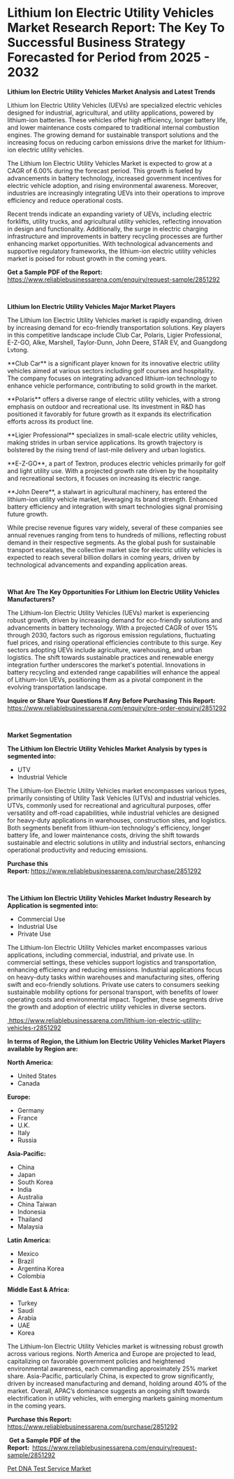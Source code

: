 <p><h1>Lithium Ion Electric Utility Vehicles Market Research Report: The Key To Successful Business Strategy Forecasted for Period from 2025 - 2032</h1></p><p><strong>Lithium Ion Electric Utility Vehicles Market Analysis and Latest Trends</strong></p>
<p><p>Lithium Ion Electric Utility Vehicles (UEVs) are specialized electric vehicles designed for industrial, agricultural, and utility applications, powered by lithium-ion batteries. These vehicles offer high efficiency, longer battery life, and lower maintenance costs compared to traditional internal combustion engines. The growing demand for sustainable transport solutions and the increasing focus on reducing carbon emissions drive the market for lithium-ion electric utility vehicles.</p><p>The Lithium Ion Electric Utility Vehicles Market is expected to grow at a CAGR of 6.00% during the forecast period. This growth is fueled by advancements in battery technology, increased government incentives for electric vehicle adoption, and rising environmental awareness. Moreover, industries are increasingly integrating UEVs into their operations to improve efficiency and reduce operational costs. </p><p>Recent trends indicate an expanding variety of UEVs, including electric forklifts, utility trucks, and agricultural utility vehicles, reflecting innovation in design and functionality. Additionally, the surge in electric charging infrastructure and improvements in battery recycling processes are further enhancing market opportunities. With technological advancements and supportive regulatory frameworks, the lithium-ion electric utility vehicles market is poised for robust growth in the coming years.</p></p>
<p><strong>Get a Sample PDF of the Report:&nbsp;</strong> <a href="https://www.reliablebusinessarena.com/enquiry/request-sample/2851292?utm_campaign=2475&utm_medium=2&utm_source=Github&utm_content=ia&utm_term=11032025&utm_id=lithium-ion-electric-utility-vehicles">https://www.reliablebusinessarena.com/enquiry/request-sample/2851292</a></p>
<p>&nbsp;</p>
<p><strong>Lithium Ion Electric Utility Vehicles Major Market Players</strong></p>
<p><p>The Lithium Ion Electric Utility Vehicles market is rapidly expanding, driven by increasing demand for eco-friendly transportation solutions. Key players in this competitive landscape include Club Car, Polaris, Ligier Professional, E-Z-GO, Alke, Marshell, Taylor-Dunn, John Deere, STAR EV, and Guangdong Lvtong.</p><p>**Club Car** is a significant player known for its innovative electric utility vehicles aimed at various sectors including golf courses and hospitality. The company focuses on integrating advanced lithium-ion technology to enhance vehicle performance, contributing to solid growth in the market.</p><p>**Polaris** offers a diverse range of electric utility vehicles, with a strong emphasis on outdoor and recreational use. Its investment in R&D has positioned it favorably for future growth as it expands its electrification efforts across its product line.</p><p>**Ligier Professional** specializes in small-scale electric utility vehicles, making strides in urban service applications. Its growth trajectory is bolstered by the rising trend of last-mile delivery and urban logistics.</p><p>**E-Z-GO**, a part of Textron, produces electric vehicles primarily for golf and light utility use. With a projected growth rate driven by the hospitality and recreational sectors, it focuses on increasing its electric range.</p><p>**John Deere**, a stalwart in agricultural machinery, has entered the lithium-ion utility vehicle market, leveraging its brand strength. Enhanced battery efficiency and integration with smart technologies signal promising future growth.</p><p>While precise revenue figures vary widely, several of these companies see annual revenues ranging from tens to hundreds of millions, reflecting robust demand in their respective segments. As the global push for sustainable transport escalates, the collective market size for electric utility vehicles is expected to reach several billion dollars in coming years, driven by technological advancements and expanding application areas.</p></p>
<p>&nbsp;</p>
<p><strong>What Are The Key Opportunities For Lithium Ion Electric Utility Vehicles Manufacturers?</strong></p>
<p><p>The Lithium-Ion Electric Utility Vehicles (UEVs) market is experiencing robust growth, driven by increasing demand for eco-friendly solutions and advancements in battery technology. With a projected CAGR of over 15% through 2030, factors such as rigorous emission regulations, fluctuating fuel prices, and rising operational efficiencies contribute to this surge. Key sectors adopting UEVs include agriculture, warehousing, and urban logistics. The shift towards sustainable practices and renewable energy integration further underscores the market's potential. Innovations in battery recycling and extended range capabilities will enhance the appeal of Lithium-Ion UEVs, positioning them as a pivotal component in the evolving transportation landscape.</p></p>
<p><strong>Inquire or Share Your Questions If Any Before Purchasing This Report:</strong> <a href="https://www.reliablebusinessarena.com/enquiry/pre-order-enquiry/2851292?utm_campaign=2475&utm_medium=2&utm_source=Github&utm_content=ia&utm_term=11032025&utm_id=lithium-ion-electric-utility-vehicles">https://www.reliablebusinessarena.com/enquiry/pre-order-enquiry/2851292</a></p>
<p>&nbsp;</p>
<p><strong>Market Segmentation</strong></p>
<p><strong>The Lithium Ion Electric Utility Vehicles Market Analysis by types is segmented into:</strong></p>
<p><ul><li>UTV</li><li>Industrial Vehicle</li></ul></p>
<p><p>The Lithium-Ion Electric Utility Vehicles market encompasses various types, primarily consisting of Utility Task Vehicles (UTVs) and industrial vehicles. UTVs, commonly used for recreational and agricultural purposes, offer versatility and off-road capabilities, while industrial vehicles are designed for heavy-duty applications in warehouses, construction sites, and logistics. Both segments benefit from lithium-ion technology's efficiency, longer battery life, and lower maintenance costs, driving the shift towards sustainable and electric solutions in utility and industrial sectors, enhancing operational productivity and reducing emissions.</p></p>
<p><strong>Purchase this Report:&nbsp;</strong><a href="https://www.reliablebusinessarena.com/purchase/2851292?utm_campaign=2475&utm_medium=2&utm_source=Github&utm_content=ia&utm_term=11032025&utm_id=lithium-ion-electric-utility-vehicles">https://www.reliablebusinessarena.com/purchase/2851292</a></p>
<p>&nbsp;</p>
<p><strong>The Lithium Ion Electric Utility Vehicles Market Industry Research by Application is segmented into:</strong></p>
<p><ul><li>Commercial Use</li><li>Industrial Use</li><li>Private Use</li></ul></p>
<p><p>The Lithium-Ion Electric Utility Vehicles market encompasses various applications, including commercial, industrial, and private use. In commercial settings, these vehicles support logistics and transportation, enhancing efficiency and reducing emissions. Industrial applications focus on heavy-duty tasks within warehouses and manufacturing sites, offering swift and eco-friendly solutions. Private use caters to consumers seeking sustainable mobility options for personal transport, with benefits of lower operating costs and environmental impact. Together, these segments drive the growth and adoption of electric utility vehicles in diverse sectors.</p></p>
<p><a href="https://www.reliablebusinessarena.com/lithium-ion-electric-utility-vehicles-r2851292?utm_campaign=2475&utm_medium=2&utm_source=Github&utm_content=ia&utm_term=11032025&utm_id=lithium-ion-electric-utility-vehicles">&nbsp;https://www.reliablebusinessarena.com/lithium-ion-electric-utility-vehicles-r2851292</a></p>
<p><strong>In terms of Region, the Lithium Ion Electric Utility Vehicles Market Players available by Region are:</strong></p>
<p>
    <p> <strong> North America: </strong>
        <ul>
            <li>United States</li>
            <li>Canada</li>
        </ul>
        </p> 
    <p> <strong> Europe: </strong>
        <ul>
            <li>Germany</li>
            <li>France</li>
            <li>U.K.</li>
            <li>Italy</li>
            <li>Russia</li>
        </ul>
        </p> 
    <p> <strong> Asia-Pacific: </strong>
        <ul>
            <li>China</li>
            <li>Japan</li>
            <li>South Korea</li>
            <li>India</li>
            <li>Australia</li>
            <li>China Taiwan</li>
            <li>Indonesia</li>
            <li>Thailand</li>
            <li>Malaysia</li>
        </ul>
        </p> 
    <p> <strong> Latin America: </strong>
        <ul>
            <li>Mexico</li>
            <li>Brazil</li>
            <li>Argentina Korea</li>
            <li>Colombia</li>
        </ul>
        </p> 
    <p> <strong> Middle East & Africa: </strong>
        <ul>
            <li>Turkey</li>
            <li>Saudi</li>
            <li>Arabia</li>
            <li>UAE</li>
            <li>Korea</li>
        </ul>
    </p>
    </p>
<p><p>The Lithium-Ion Electric Utility Vehicles market is witnessing robust growth across various regions. North America and Europe are projected to lead, capitalizing on favorable government policies and heightened environmental awareness, each commanding approximately 25% market share. Asia-Pacific, particularly China, is expected to grow significantly, driven by increased manufacturing and demand, holding around 40% of the market. Overall, APAC’s dominance suggests an ongoing shift towards electrification in utility vehicles, with emerging markets gaining momentum in the coming years.</p></p>
<p><strong>Purchase this Report: </strong><a href="https://www.reliablebusinessarena.com/purchase/2851292?utm_campaign=2475&utm_medium=2&utm_source=Github&utm_content=ia&utm_term=11032025&utm_id=lithium-ion-electric-utility-vehicles">https://www.reliablebusinessarena.com/purchase/2851292</a></p>
<p>&nbsp;<strong>Get a Sample PDF of the Report:&nbsp;&nbsp;</strong><a href="https://www.reliablebusinessarena.com/enquiry/request-sample/2851292?utm_campaign=2475&utm_medium=2&utm_source=Github&utm_content=ia&utm_term=11032025&utm_id=lithium-ion-electric-utility-vehicles">https://www.reliablebusinessarena.com/enquiry/request-sample/2851292</a></p>
<p><strong></strong></p>
<p><p><a href="https://github.com/donnypolan/Market-Research-Report-List-1/blob/main/pet-dna-test-service-market.md?utm_campaign=2475&utm_medium=2&utm_source=Github&utm_content=ia&utm_term=11032025&utm_id=lithium-ion-electric-utility-vehicles">Pet DNA Test Service Market</a></p></p>